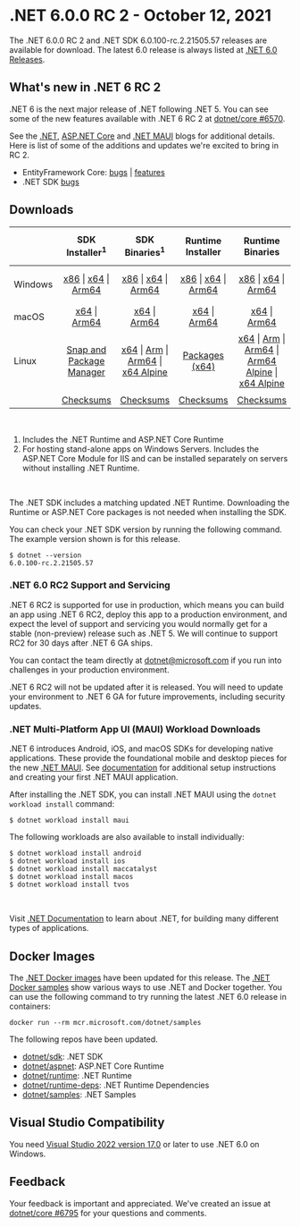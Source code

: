 # .NET 6.0.0 RC 2 - October 12, 2021

The .NET 6.0.0 RC 2 and .NET SDK 6.0.100-rc.2.21505.57 releases are available for download. The latest 6.0 release is always listed at [.NET 6.0 Releases](../README.md).

## What's new in .NET 6 RC 2

.NET 6 is the next major release of .NET following .NET 5. You can see some of the new features available with .NET 6 RC 2 at [dotnet/core #6570](https://github.com/dotnet/core/issues/6570).

See the [.NET][dotnet-blog], [ASP.NET Core][aspnet-blog] and [.NET MAUI][maui-blog] blogs for additional details.
Here is list of some of the additions and updates we're excited to bring in RC 2.

* EntityFramework Core: [bugs][ef_bugs] | [features][ef_features]
* .NET SDK [bugs][sdk_bugs]

## Downloads

|           | SDK Installer<sup>1</sup>                        | SDK Binaries<sup>1</sup>                 | Runtime Installer                                        | Runtime Binaries                                 | ASP.NET Core Runtime           |Windows Desktop Runtime          |
| --------- | :------------------------------------------:     | :----------------------:                 | :---------------------------:                            | :-------------------------:                      | :-----------------:            | :-----------------:            |
| Windows   | [x86][dotnet-sdk-win-x86.exe] \| [x64][dotnet-sdk-win-x64.exe] \| [Arm64][dotnet-sdk-win-arm64.exe] | [x86][dotnet-sdk-win-x86.zip] \| [x64][dotnet-sdk-win-x64.zip] \|  [Arm64][dotnet-sdk-win-arm64.zip] | [x86][dotnet-runtime-win-x86.exe] \| [x64][dotnet-runtime-win-x64.exe] \| [Arm64][dotnet-runtime-win-arm64.exe] | [x86][dotnet-runtime-win-x86.zip] \| [x64][dotnet-runtime-win-x64.zip] \| [Arm64][dotnet-runtime-win-arm64.zip] | [x86][aspnetcore-runtime-win-x86.exe] \| [x64][aspnetcore-runtime-win-x64.exe] \|<br> [Hosting Bundle][dotnet-hosting-win.exe]<sup>2</sup> | [x86][windowsdesktop-runtime-win-x86.exe] \| [x64][windowsdesktop-runtime-win-x64.exe] \| [Arm64][windowsdesktop-runtime-win-Arm64.exe] |
| macOS     | [x64][dotnet-sdk-osx-x64.pkg] \| [Arm64][dotnet-sdk-osx-arm64.pkg] | [x64][dotnet-sdk-osx-x64.tar.gz]  \| [Arm64][dotnet-sdk-osx-arm64.tar.gz]  | [x64][dotnet-runtime-osx-x64.pkg] \| [Arm64][dotnet-runtime-osx-arm64.pkg] | [x64][dotnet-runtime-osx-x64.tar.gz] \| [Arm64][dotnet-runtime-osx-arm64.tar.gz] | [x64][aspnetcore-runtime-osx-x64.tar.gz] \| [Arm64][aspnetcore-runtime-osx-arm64.tar.gz]  | - |<sup>1</sup>
| Linux     |  [Snap and Package Manager](../install-linux.md) | [x64][dotnet-sdk-linux-x64.tar.gz] \| [Arm][dotnet-sdk-linux-arm.tar.gz] \| [Arm64][dotnet-sdk-linux-arm64.tar.gz] \| [x64 Alpine][dotnet-sdk-linux-musl-x64.tar.gz] | [Packages (x64)][linux-packages] | [x64][dotnet-runtime-linux-x64.tar.gz] \| [Arm][dotnet-runtime-linux-arm.tar.gz] \| [Arm64][dotnet-runtime-linux-arm64.tar.gz] \| [Arm64 Alpine][dotnet-runtime-linux-musl-arm64.tar.gz] \| [x64 Alpine][dotnet-runtime-linux-musl-x64.tar.gz] | [x64][aspnetcore-runtime-linux-x64.tar.gz]<sup>1</sup>  \| [Arm][aspnetcore-runtime-linux-arm.tar.gz] \| [Arm64][aspnetcore-runtime-linux-arm64.tar.gz]<sup>1</sup>  \| [x64 Alpine][aspnetcore-runtime-linux-musl-x64.tar.gz] \| [Arm64 Alpine][aspnetcore-runtime-linux-musl-arm64.tar.gz] | - | <sup>1</sup> |
|  | [Checksums][checksums-sdk]                             | [Checksums][checksums-sdk]                                      | [Checksums][checksums-runtime]                             | [Checksums][checksums-runtime]  | [Checksums][checksums-runtime]  | [Checksums][checksums-runtime]

</br>

1. Includes the .NET Runtime and ASP.NET Core Runtime
2. For hosting stand-alone apps on Windows Servers. Includes the ASP.NET Core Module for IIS and can be installed separately on servers without installing .NET Runtime.

</br>

The .NET SDK includes a matching updated .NET Runtime. Downloading the Runtime or ASP.NET Core packages is not needed when installing the SDK.

You can check your .NET SDK version by running the following command. The example version shown is for this release.

```console
$ dotnet --version
6.0.100-rc.2.21505.57
```
### .NET 6.0 RC2 Support and Servicing

.NET 6 RC2 is supported for use in production, which means you can build an app using .NET 6 RC2, deploy this app to a production environment, and expect the level of support and servicing you would normally get for a stable (non-preview) release such as .NET 5. We will continue to support RC2 for 30 days after .NET 6 GA ships.

You can contact the team directly at dotnet@microsoft.com if you run into challenges in your production environment.

.NET 6 RC2 will not be updated after it is released. You will need to update your environment to .NET 6 GA for future improvements, including security updates.


### .NET Multi-Platform App UI (MAUI) Workload Downloads

.NET 6 introduces Android, iOS, and macOS SDKs for developing native applications. These provide the foundational mobile and desktop pieces for the new [.NET MAUI](https://github.com/dotnet/maui). See [documentation](https://learn.microsoft.com/dotnet/maui/get-started/installation) for additional setup instructions and creating your first .NET MAUI application.

After installing the .NET SDK, you can install .NET MAUI using the `dotnet workload install` command:

```console
$ dotnet workload install maui
```

The following workloads are also available to install individually:

```console
$ dotnet workload install android
$ dotnet workload install ios
$ dotnet workload install maccatalyst
$ dotnet workload install macos
$ dotnet workload install tvos
```

</br>

Visit [.NET Documentation](https://learn.microsoft.com/dotnet/core/) to learn about .NET, for building many different types of applications.


## Docker Images

The [.NET Docker images](https://hub.docker.com/_/microsoft-dotnet) have been updated for this release. The [.NET Docker samples](https://github.com/dotnet/dotnet-docker/blob/main/samples/README.md) show various ways to use .NET and Docker together. You can use the following command to try running the latest .NET 6.0 release in containers:

```console
docker run --rm mcr.microsoft.com/dotnet/samples
```

The following repos have been updated.

* [dotnet/sdk](https://hub.docker.com/_/microsoft-dotnet-sdk/): .NET SDK
* [dotnet/aspnet](https://hub.docker.com/_/microsoft-dotnet-aspnet/): ASP.NET Core Runtime
* [dotnet/runtime](https://hub.docker.com/_/microsoft-dotnet-runtime/): .NET Runtime
* [dotnet/runtime-deps](https://hub.docker.com/_/microsoft-dotnet-runtime-deps/): .NET Runtime Dependencies
* [dotnet/samples](https://hub.docker.com/_/microsoft-dotnet-samples/): .NET Samples


## Visual Studio Compatibility

You need [Visual Studio 2022 version 17.0](https://visualstudio.microsoft.com) or later to use .NET 6.0 on Windows.


## Feedback

Your feedback is important and appreciated. We've created an issue at [dotnet/core #6795](https://github.com/dotnet/core/issues/6795) for your questions and comments.

[blob-runtime]: https://dotnetcli.blob.core.windows.net/dotnet/Runtime/
[blob-sdk]: https://dotnetcli.blob.core.windows.net/dotnet/Sdk/
[release-notes]: https://github.com/dotnet/core/blob/main/release-notes/6.0/preview/6.0.0-rc.2.md

[checksums-runtime]: https://dotnetcli.blob.core.windows.net/dotnet/checksums/6.0.0-rc.2-sha.txt
[checksums-sdk]: https://dotnetcli.blob.core.windows.net/dotnet/checksums/6.0.0-rc.2-sha.txt

[linux-install]: https://learn.microsoft.com/dotnet/core/install/linux
[linux-setup]: https://github.com/dotnet/core/blob/main/Documentation/linux-setup.md

[dotnet-blog]:  https://devblogs.microsoft.com/dotnet/announcing-net-6-release-candidate-2/
[aspnet-blog]:  https://devblogs.microsoft.com/aspnet/asp-net-core-updates-in-net-6-rc-2
[maui-blog]: https://devblogs.microsoft.com/dotnet/update-on-dotnet-maui/
[ef_bugs]: https://github.com/dotnet/efcore/issues?q=is%3Aissue+milestone%3A6.0.0-rc2+is%3Aclosed+label%3Atype-bug
[ef_features]: https://github.com/dotnet/efcore/issues?q=is%3Aissue+milestone%3A6.0.0-rc2+is%3Aclosed+label%3Atype-enhancement

[aspnet_bugs]: https://github.com/aspnet/AspNetCore/issues?q=is%3Aissue+milestone%3A6.0.0-rc2+label%3ADone+label%3Abug
[aspnet_features]: https://github.com/aspnet/AspNetCore/issues?q=is%3Aissue+milestone%3A6.0.0-rc2+label%3ADone+label%3Aenhancement
[runtime_bugs]: https://github.com/dotnet/runtime/issues?utf8=%E2%9C%93&q=is%3Aissue+milestone%3A6.0+label%3Abug+
[runtime_features]: https://github.com/dotnet/runtime/issues?q=is%3Aissue+milestone%3A6.0+label%3Aenhancement

[sdk_bugs]: https://github.com/dotnet/sdk/issues?q=is%3Aissue+is%3Aclosed+milestone%3A6.0.1xx
[linux-packages]: ../install-linux.md


[//]: # ( Runtime 6.0.0-rc.2.21480.5)
[dotnet-runtime-linux-arm.tar.gz]: https://download.visualstudio.microsoft.com/download/pr/75a148a1-507f-4326-91e1-b562a0990635/ad935a37d84122c960a2f7536b2040d6/dotnet-runtime-6.0.0-rc.2.21480.5-linux-arm.tar.gz
[dotnet-runtime-linux-arm64.tar.gz]: https://download.visualstudio.microsoft.com/download/pr/31052246-e923-4d07-ab90-1085aae662fc/b9b557f933b22b4f1a6dbed4f139aad9/dotnet-runtime-6.0.0-rc.2.21480.5-linux-arm64.tar.gz
[dotnet-runtime-linux-musl-arm.tar.gz]: https://download.visualstudio.microsoft.com/download/pr/6f8cb367-c5aa-4842-ad92-2e497a91c973/44709bce119348112dd29000f00679dd/dotnet-runtime-6.0.0-rc.2.21480.5-linux-musl-arm.tar.gz
[dotnet-runtime-linux-musl-arm64.tar.gz]: https://download.visualstudio.microsoft.com/download/pr/3c09f3bf-a327-4f6c-b035-0699a0e46671/dc774eaddb613c5498bb90fe7f0d26e2/dotnet-runtime-6.0.0-rc.2.21480.5-linux-musl-arm64.tar.gz
[dotnet-runtime-linux-musl-x64.tar.gz]: https://download.visualstudio.microsoft.com/download/pr/97b42e79-a640-46d6-a674-aeb6c1145ea2/20487a02e9d60df7a6479b122874a724/dotnet-runtime-6.0.0-rc.2.21480.5-linux-musl-x64.tar.gz
[dotnet-runtime-linux-x64.tar.gz]: https://download.visualstudio.microsoft.com/download/pr/7c18f20e-854f-4883-af1f-5b72c0839758/708c2cc48696ed4d4fe0568944228101/dotnet-runtime-6.0.0-rc.2.21480.5-linux-x64.tar.gz
[dotnet-runtime-osx-arm64.pkg]: https://download.visualstudio.microsoft.com/download/pr/2ac2aeec-4262-41e1-9544-8fc21579952c/8bfe416a0ce0b43b354481cacaa57f35/dotnet-runtime-6.0.0-rc.2.21480.5-osx-arm64.pkg
[dotnet-runtime-osx-arm64.tar.gz]: https://download.visualstudio.microsoft.com/download/pr/4554bca6-38e0-440e-9f7d-86e03246624d/7b86fb61e08cd1830b73f01475e4fa02/dotnet-runtime-6.0.0-rc.2.21480.5-osx-arm64.tar.gz
[dotnet-runtime-osx-x64.pkg]: https://download.visualstudio.microsoft.com/download/pr/39fb50be-17b9-45b2-9f3e-eb03e31b8219/3f67fc8d06a1d163ac817cd116fd4719/dotnet-runtime-6.0.0-rc.2.21480.5-osx-x64.pkg
[dotnet-runtime-osx-x64.tar.gz]: https://download.visualstudio.microsoft.com/download/pr/83a16229-2ada-42e3-8661-b0ef9c693ed9/a1a5df9af178df25061f79d252365755/dotnet-runtime-6.0.0-rc.2.21480.5-osx-x64.tar.gz
[dotnet-runtime-win-arm64.exe]: https://download.visualstudio.microsoft.com/download/pr/8e7f12ea-5510-483e-b554-42bb30c64491/a37040abd96e05a58564c4b2160250fb/dotnet-runtime-6.0.0-rc.2.21480.5-win-arm64.exe
[dotnet-runtime-win-arm64.zip]: https://download.visualstudio.microsoft.com/download/pr/b72fa07b-6151-4829-9a37-6d5bb40e29c3/dce60a0340da1372590e6cc81ce919e9/dotnet-runtime-6.0.0-rc.2.21480.5-win-arm64.zip
[dotnet-runtime-win-x64.exe]: https://download.visualstudio.microsoft.com/download/pr/4ff12e63-5c77-440d-b338-6ef6bd29998b/3fa16424a3b462781921fda8b8c4693e/dotnet-runtime-6.0.0-rc.2.21480.5-win-x64.exe
[dotnet-runtime-win-x64.zip]: https://download.visualstudio.microsoft.com/download/pr/457d6654-6d7d-40c4-8094-4b6e9d41eb5c/0f73560c3a7fc8e16920d3fbfd720b67/dotnet-runtime-6.0.0-rc.2.21480.5-win-x64.zip
[dotnet-runtime-win-x86.exe]: https://download.visualstudio.microsoft.com/download/pr/5d12cc9a-faa8-4765-9f27-770cf015a3e4/52183872e3415e9e3d50958ed56f08fe/dotnet-runtime-6.0.0-rc.2.21480.5-win-x86.exe
[dotnet-runtime-win-x86.zip]: https://download.visualstudio.microsoft.com/download/pr/b1d7475f-fa66-4125-a667-3133cfade23f/ead5f6c7874f00ffcecf2b0bace6d1ff/dotnet-runtime-6.0.0-rc.2.21480.5-win-x86.zip

[//]: # ( WindowsDesktop 6.0.0-rc.2.21501.6)
[windowsdesktop-runtime-win-arm64.exe]: https://download.visualstudio.microsoft.com/download/pr/24d0cdfe-c2a1-4f8e-b22f-05dcb3e82eae/aa1c44d9a66a098cbe087efa11a57bb1/windowsdesktop-runtime-6.0.0-rc.2.21501.6-win-arm64.exe
[windowsdesktop-runtime-win-x64.exe]: https://download.visualstudio.microsoft.com/download/pr/ae678751-3c1a-4f8b-a37b-e2e327af191e/3383ed7040b9f0184ff36c93ab129659/windowsdesktop-runtime-6.0.0-rc.2.21501.6-win-x64.exe
[windowsdesktop-runtime-win-x86.exe]: https://download.visualstudio.microsoft.com/download/pr/9c58ffd6-cdfc-4cae-a163-247bb22c4e24/93601cca92711d2d03fdb7f7dab88bc2/windowsdesktop-runtime-6.0.0-rc.2.21501.6-win-x86.exe

[//]: # ( ASP 6.0.0-rc.2.21480.10)
[aspnetcore-runtime-linux-arm.tar.gz]: https://download.visualstudio.microsoft.com/download/pr/647129b7-ec5a-43a0-be8d-a5c72c05839b/d365e15419aef47fb63a9f7ef671634c/aspnetcore-runtime-6.0.0-rc.2.21480.10-linux-arm.tar.gz
[aspnetcore-runtime-linux-arm64.tar.gz]: https://download.visualstudio.microsoft.com/download/pr/09772ed2-2c44-4b18-bae1-3b6c5067ddd1/10aac7ee29b60c45b672c5fd7067ffa8/aspnetcore-runtime-6.0.0-rc.2.21480.10-linux-arm64.tar.gz
[aspnetcore-runtime-linux-musl-arm.tar.gz]: https://download.visualstudio.microsoft.com/download/pr/d4dc9cd6-34a0-423b-b8ca-c00a3dcfd5e4/58b1a3be9ad1f6cbf97b36402623e4fa/aspnetcore-runtime-6.0.0-rc.2.21480.10-linux-musl-arm.tar.gz
[aspnetcore-runtime-linux-musl-arm64.tar.gz]: https://download.visualstudio.microsoft.com/download/pr/9c81a9e1-9317-4df6-b252-dcd894ecbe0f/b21611bbf676149ebadcfe118a61eea9/aspnetcore-runtime-6.0.0-rc.2.21480.10-linux-musl-arm64.tar.gz
[aspnetcore-runtime-linux-musl-x64.tar.gz]: https://download.visualstudio.microsoft.com/download/pr/68926ebe-0d0f-4640-a875-64cd07cd38ab/445073d3c36b8a1e6bd48f5b1028ae6c/aspnetcore-runtime-6.0.0-rc.2.21480.10-linux-musl-x64.tar.gz
[aspnetcore-runtime-linux-x64.tar.gz]: https://download.visualstudio.microsoft.com/download/pr/a38f03ab-cab1-4dc9-9632-ac8f3ce4541a/af681d66907ead1d52c7187e50bccf0f/aspnetcore-runtime-6.0.0-rc.2.21480.10-linux-x64.tar.gz
[aspnetcore-runtime-osx-arm64.tar.gz]: https://download.visualstudio.microsoft.com/download/pr/95d06c98-4d67-4936-be3a-8a23e778afa3/2909216332838572c8e2b819ef1defc7/aspnetcore-runtime-6.0.0-rc.2.21480.10-osx-arm64.tar.gz
[aspnetcore-runtime-osx-x64.tar.gz]: https://download.visualstudio.microsoft.com/download/pr/7b6452d1-ac6b-43bf-9cd3-4d15c2058b6f/3bf52f1b54969072d36d7e4f0fe41520/aspnetcore-runtime-6.0.0-rc.2.21480.10-osx-x64.tar.gz
[aspnetcore-runtime-win-arm64.zip]: https://download.visualstudio.microsoft.com/download/pr/e7bd7895-4180-4a31-b5c3-ab70818b4590/2a8318f79ab077b940557ac725109817/aspnetcore-runtime-6.0.0-rc.2.21480.10-win-arm64.zip
[aspnetcore-runtime-win-x64.exe]: https://download.visualstudio.microsoft.com/download/pr/e70876a6-776a-4e2c-a81c-22c372c982d2/d9751bfe3d236ab2ae04eb26f216b085/aspnetcore-runtime-6.0.0-rc.2.21480.10-win-x64.exe
[aspnetcore-runtime-win-x64.zip]: https://download.visualstudio.microsoft.com/download/pr/2ede1a24-864e-4d74-bb11-46d36db7a1ec/4e7962d64336275fa3677cdafa788cec/aspnetcore-runtime-6.0.0-rc.2.21480.10-win-x64.zip
[aspnetcore-runtime-win-x86.exe]: https://download.visualstudio.microsoft.com/download/pr/e91991b0-2890-44eb-975b-88640458865b/030f37099df8b9fe6779002992e928d6/aspnetcore-runtime-6.0.0-rc.2.21480.10-win-x86.exe
[aspnetcore-runtime-win-x86.zip]: https://download.visualstudio.microsoft.com/download/pr/29ae2241-2a93-4c09-b4d4-e4965d2506d9/ace8eb599bedf0e6d6993cb9ae87fea7/aspnetcore-runtime-6.0.0-rc.2.21480.10-win-x86.zip
[dotnet-hosting-win.exe]: https://download.visualstudio.microsoft.com/download/pr/96ff4231-c2fc-438f-8ceb-e08cb3a06cf0/8f0ee2420be78c3c87bb32cc990fe7ad/dotnet-hosting-6.0.0-rc.2.21480.10-win.exe

[//]: # ( SDK 6.0.100-rc.2.21505.57)
[dotnet-sdk-linux-arm.tar.gz]: https://download.visualstudio.microsoft.com/download/pr/7fdc5aa4-bfcf-43fc-ae61-968f65d78f36/aac677054f246740f4d761d6e519da08/dotnet-sdk-6.0.100-rc.2.21505.57-linux-arm.tar.gz
[dotnet-sdk-linux-arm64.tar.gz]: https://download.visualstudio.microsoft.com/download/pr/1e7a9f1f-6128-4581-9d72-edfe196320d3/ad3b26879ddaca8b76e16ddddd091d5d/dotnet-sdk-6.0.100-rc.2.21505.57-linux-arm64.tar.gz
[dotnet-sdk-linux-musl-arm.tar.gz]: https://download.visualstudio.microsoft.com/download/pr/6e130999-27bb-4eba-83f1-f353f97ff3e5/8e55992b4491d4ac4f395dfd6f779dfa/dotnet-sdk-6.0.100-rc.2.21505.57-linux-musl-arm.tar.gz
[dotnet-sdk-linux-musl-arm64.tar.gz]: https://download.visualstudio.microsoft.com/download/pr/a6a13d4d-9102-4fc9-896d-1ecf080669e4/ba5be57e008f0862ca239bdb98286543/dotnet-sdk-6.0.100-rc.2.21505.57-linux-musl-arm64.tar.gz
[dotnet-sdk-linux-musl-x64.tar.gz]: https://download.visualstudio.microsoft.com/download/pr/0f2fb894-af90-49a7-bee0-8959844e78e9/c24eba454d3820721bc51dca99c8976c/dotnet-sdk-6.0.100-rc.2.21505.57-linux-musl-x64.tar.gz
[dotnet-sdk-linux-x64.tar.gz]: https://download.visualstudio.microsoft.com/download/pr/20283373-1d83-4879-8278-0afb7fd4035e/56f204f174743b29a656499ad0fc93c3/dotnet-sdk-6.0.100-rc.2.21505.57-linux-x64.tar.gz
[dotnet-sdk-osx-arm64.pkg]: https://download.visualstudio.microsoft.com/download/pr/3336b6fe-1f40-4c66-a1ef-81cabd3df46c/dd56dc201e5c0a95b86f41c1cf36df17/dotnet-sdk-6.0.100-rc.2.21505.57-osx-arm64.pkg
[dotnet-sdk-osx-arm64.tar.gz]: https://download.visualstudio.microsoft.com/download/pr/ad5e2408-9804-4a47-83a2-a23c11dc5400/8dae5a982d6ed29d53781bc8a6c147cc/dotnet-sdk-6.0.100-rc.2.21505.57-osx-arm64.tar.gz
[dotnet-sdk-osx-x64.pkg]: https://download.visualstudio.microsoft.com/download/pr/c5dd0b51-0059-442b-9456-b03cb7ee277d/6d78d81224db93247ff6ae0bdb929712/dotnet-sdk-6.0.100-rc.2.21505.57-osx-x64.pkg
[dotnet-sdk-osx-x64.tar.gz]: https://download.visualstudio.microsoft.com/download/pr/35655ed6-3e37-4fa3-8990-5c1827469ce5/f9f920ff05b0aa5961a8b30e2824de7d/dotnet-sdk-6.0.100-rc.2.21505.57-osx-x64.tar.gz
[dotnet-sdk-win-arm64.exe]: https://download.visualstudio.microsoft.com/download/pr/fea7d77a-8ed3-4304-951e-08a4c3229981/3da26e2a51725378ec8dad621d2f433e/dotnet-sdk-6.0.100-rc.2.21505.57-win-arm64.exe
[dotnet-sdk-win-arm64.zip]: https://download.visualstudio.microsoft.com/download/pr/cf04062d-d660-4db0-9286-64d58172f0ff/2515f1f22d8ce7559cd9069959b415da/dotnet-sdk-6.0.100-rc.2.21505.57-win-arm64.zip
[dotnet-sdk-win-x64.exe]: https://download.visualstudio.microsoft.com/download/pr/5bc3c525-d6d5-4370-8468-e44a1b948c03/fe758c9942966b88b52d92ce2823f6c0/dotnet-sdk-6.0.100-rc.2.21505.57-win-x64.exe
[dotnet-sdk-win-x64.zip]: https://download.visualstudio.microsoft.com/download/pr/abbdf8c4-cf89-4d7c-972e-398aad2b56ac/b4c6204cc2c7e667e3fe72b6be090252/dotnet-sdk-6.0.100-rc.2.21505.57-win-x64.zip
[dotnet-sdk-win-x86.exe]: https://download.visualstudio.microsoft.com/download/pr/3ed039eb-0a53-4b0e-89a9-d76b5db07016/cbad4e20634ede6b8b575dceb3d1de90/dotnet-sdk-6.0.100-rc.2.21505.57-win-x86.exe
[dotnet-sdk-win-x86.zip]: https://download.visualstudio.microsoft.com/download/pr/9ee1045b-30f0-40d2-83c9-72e594cabb1e/e8e7dd0d4f9937f06254dab87719040c/dotnet-sdk-6.0.100-rc.2.21505.57-win-x86.zip
